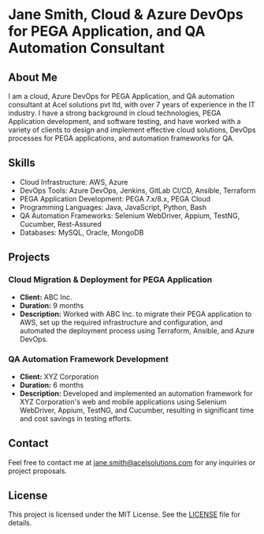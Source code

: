 # Jane Smith, Cloud & Azure DevOps for PEGA Application, and QA Automation Consultant

## About Me

I am a cloud, Azure DevOps for PEGA Application, and QA automation consultant at Acel solutions pvt ltd, with over 7 years of experience in the IT industry. I have a strong background in cloud technologies, PEGA Application development, and software testing, and have worked with a variety of clients to design and implement effective cloud solutions, DevOps processes for PEGA applications, and automation frameworks for QA.

## Skills

- Cloud Infrastructure: AWS, Azure
- DevOps Tools: Azure DevOps, Jenkins, GitLab CI/CD, Ansible, Terraform
- PEGA Application Development: PEGA 7.x/8.x, PEGA Cloud
- Programming Languages: Java, JavaScript, Python, Bash
- QA Automation Frameworks: Selenium WebDriver, Appium, TestNG, Cucumber, Rest-Assured
- Databases: MySQL, Oracle, MongoDB

## Projects

### Cloud Migration & Deployment for PEGA Application

- **Client:** ABC Inc.
- **Duration:** 9 months
- **Description:** Worked with ABC Inc. to migrate their PEGA application to AWS, set up the required infrastructure and configuration, and automated the deployment process using Terraform, Ansible, and Azure DevOps.

### QA Automation Framework Development

- **Client:** XYZ Corporation
- **Duration:** 6 months
- **Description:** Developed and implemented an automation framework for XYZ Corporation's web and mobile applications using Selenium WebDriver, Appium, TestNG, and Cucumber, resulting in significant time and cost savings in testing efforts.

## Contact

Feel free to contact me at jane.smith@acelsolutions.com for any inquiries or project proposals.

## License

This project is licensed under the MIT License. See the [LICENSE](LICENSE) file for details.
